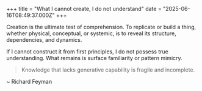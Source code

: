 +++
title = "What I cannot create, I do not understand"
date = "2025-06-16T08:49:37.000Z"
+++

Creation is the ultimate test of comprehension. To replicate or build a
thing, whether physical, conceptual, or systemic, is to reveal its
structure, dependencies, and dynamics.

If I cannot construct it from first principles, I do not possess true
understanding. What remains is surface familiarity or pattern mimicry.

> Knowledge that lacks generative capability is fragile and incomplete.

~ Richard Feyman
